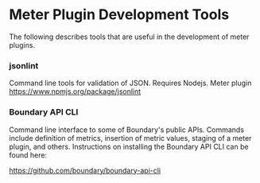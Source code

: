 # Meter Plugin Development Tools

The following describes tools that are useful in the development of meter plugins.

### jsonlint

Command line tools for validation of JSON. Requires Nodejs. Meter plugin
https://www.npmjs.org/package/jsonlint

### Boundary API CLI
Command line interface to some of Boundary's public APIs. Commands include definition of metrics, insertion of metric values, staging of a meter plugin, and others. Instructions on installing the Boundary API CLI can be found here:

https://github.com/boundary/boundary-api-cli

